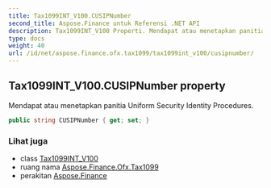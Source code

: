 ```yaml
---
title: Tax1099INT_V100.CUSIPNumber
second_title: Aspose.Finance untuk Referensi .NET API
description: Tax1099INT_V100 Properti. Mendapat atau menetapkan panitia Uniform Security Identity Procedures.
type: docs
weight: 40
url: /id/net/aspose.finance.ofx.tax1099/tax1099int_v100/cusipnumber/
---
```

## Tax1099INT_V100.CUSIPNumber property

Mendapat atau menetapkan panitia Uniform Security Identity Procedures.

```csharp
public string CUSIPNumber { get; set; }
```

### Lihat juga

* class [Tax1099INT_V100](../)
* ruang nama [Aspose.Finance.Ofx.Tax1099](../../tax1099int_v100/)
* perakitan [Aspose.Finance](../../../)



